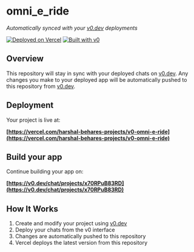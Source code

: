 # omni_e_ride

*Automatically synced with your [v0.dev](https://v0.dev) deployments*

[![Deployed on Vercel](https://img.shields.io/badge/Deployed%20on-Vercel-black?style=for-the-badge&logo=vercel)](https://vercel.com/harshal-behares-projects/v0-omni-e-ride)
[![Built with v0](https://img.shields.io/badge/Built%20with-v0.dev-black?style=for-the-badge)](https://v0.dev/chat/projects/x70RPuB83RD)

## Overview

This repository will stay in sync with your deployed chats on [v0.dev](https://v0.dev).
Any changes you make to your deployed app will be automatically pushed to this repository from [v0.dev](https://v0.dev).

## Deployment

Your project is live at:

**[https://vercel.com/harshal-behares-projects/v0-omni-e-ride](https://vercel.com/harshal-behares-projects/v0-omni-e-ride)**

## Build your app

Continue building your app on:

**[https://v0.dev/chat/projects/x70RPuB83RD](https://v0.dev/chat/projects/x70RPuB83RD)**

## How It Works

1. Create and modify your project using [v0.dev](https://v0.dev)
2. Deploy your chats from the v0 interface
3. Changes are automatically pushed to this repository
4. Vercel deploys the latest version from this repository